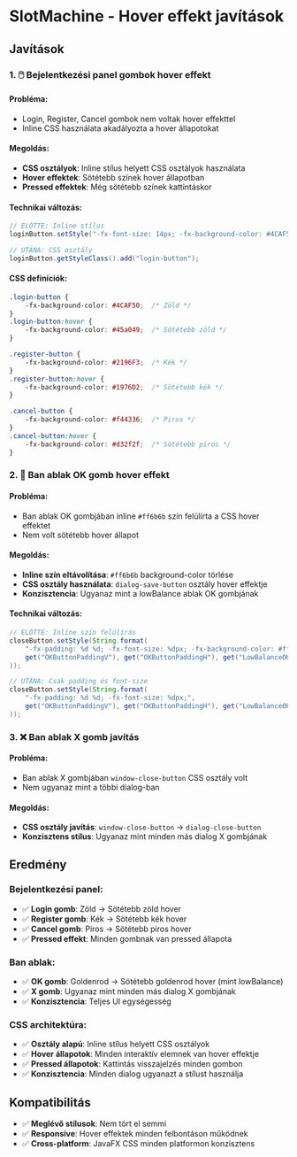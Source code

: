 # SlotMachine - Hover effekt javítások

## Javítások

### 1. 🖱️ Bejelentkezési panel gombok hover effekt

#### Probléma:
- Login, Register, Cancel gombok nem voltak hover effekttel
- Inline CSS használata akadályozta a hover állapotokat

#### Megoldás:
- **CSS osztályok**: Inline stílus helyett CSS osztályok használata
- **Hover effektek**: Sötétebb színek hover állapotban
- **Pressed effektek**: Még sötétebb színek kattintáskor

#### Technikai változás:
```java
// ELŐTTE: Inline stílus
loginButton.setStyle("-fx-font-size: 14px; -fx-background-color: #4CAF50; -fx-text-fill: white;");

// UTÁNA: CSS osztály
loginButton.getStyleClass().add("login-button");
```

#### CSS definíciók:
```css
.login-button {
    -fx-background-color: #4CAF50;  /* Zöld */
}
.login-button:hover {
    -fx-background-color: #45a049;  /* Sötétebb zöld */
}

.register-button {
    -fx-background-color: #2196F3;  /* Kék */
}
.register-button:hover {
    -fx-background-color: #1976D2;  /* Sötétebb kék */
}

.cancel-button {
    -fx-background-color: #f44336;  /* Piros */
}
.cancel-button:hover {
    -fx-background-color: #d32f2f;  /* Sötétebb piros */
}
```

### 2. 🚫 Ban ablak OK gomb hover effekt

#### Probléma:
- Ban ablak OK gombjában inline `#ff6b6b` szín felülírta a CSS hover effektet
- Nem volt sötétebb hover állapot

#### Megoldás:
- **Inline szín eltávolítása**: `#ff6b6b` background-color törlése
- **CSS osztály használata**: `dialog-save-button` osztály hover effektje
- **Konzisztencia**: Ugyanaz mint a lowBalance ablak OK gombjának

#### Technikai változás:
```java
// ELŐTTE: Inline szín felülírás
closeButton.setStyle(String.format(
    "-fx-padding: %d %d; -fx-font-size: %dpx; -fx-background-color: #ff6b6b;",
    get("OKButtonPaddingV"), get("OKButtonPaddingH"), get("LowBalanceOKButtonFontSize")
));

// UTÁNA: Csak padding és font-size
closeButton.setStyle(String.format(
    "-fx-padding: %d %d; -fx-font-size: %dpx;",
    get("OKButtonPaddingV"), get("OKButtonPaddingH"), get("LowBalanceOKButtonFontSize")
));
```

### 3. ❌ Ban ablak X gomb javítás

#### Probléma:
- Ban ablak X gombjában `window-close-button` CSS osztály volt
- Nem ugyanaz mint a többi dialog-ban

#### Megoldás:
- **CSS osztály javítás**: `window-close-button` → `dialog-close-button`
- **Konzisztens stílus**: Ugyanaz mint minden más dialog X gombjának

## Eredmény

### Bejelentkezési panel:
- ✅ **Login gomb**: Zöld → Sötétebb zöld hover
- ✅ **Register gomb**: Kék → Sötétebb kék hover  
- ✅ **Cancel gomb**: Piros → Sötétebb piros hover
- ✅ **Pressed effekt**: Minden gombnak van pressed állapota

### Ban ablak:
- ✅ **OK gomb**: Goldenrod → Sötétebb goldenrod hover (mint lowBalance)
- ✅ **X gomb**: Ugyanaz mint minden más dialog X gombjának
- ✅ **Konzisztencia**: Teljes UI egységesség

### CSS architektúra:
- ✅ **Osztály alapú**: Inline stílus helyett CSS osztályok
- ✅ **Hover állapotok**: Minden interaktív elemnek van hover effektje
- ✅ **Pressed állapotok**: Kattintás visszajelzés minden gombon
- ✅ **Konzisztencia**: Minden dialog ugyanazt a stílust használja

## Kompatibilitás
- ✅ **Meglévő stílusok**: Nem tört el semmi
- ✅ **Responsive**: Hover effektek minden felbontáson működnek
- ✅ **Cross-platform**: JavaFX CSS minden platformon konzisztens
